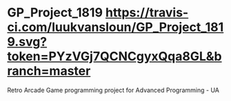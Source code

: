 # GP_Project_1819 https://travis-ci.com/luukvansloun/GP_Project_1819.svg?token=PYzVGj7QCNCgyxQqa8GL&branch=master
Retro Arcade Game programming project for Advanced Programming - UA
